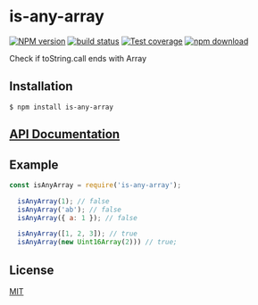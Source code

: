 # is-any-array

[![NPM version][npm-image]][npm-url]
[![build status][build-image]][build-url]
[![Test coverage][codecov-image]][codecov-url]
[![npm download][download-image]][download-url]

Check if toString.call ends with Array

## Installation

`$ npm install is-any-array`

## [API Documentation](https://cheminfo-js.github.io/is-any-array/)

## Example

```js
const isAnyArray = require('is-any-array');

  isAnyArray(1); // false
  isAnyArray('ab'); // false
  isAnyArray({ a: 1 }); // false

  isAnyArray([1, 2, 3]); // true
  isAnyArray(new Uint16Array(2))) // true;
```

## License

[MIT](./LICENSE)

[npm-image]: https://img.shields.io/npm/v/is-any-array.svg?style=flat-square
[npm-url]: https://www.npmjs.com/package/is-any-array
[build-image]: https://github.com/cheminfo/is-any-array/workflows/Node.js%20CI/badge.svg
[build-url]: https://github.com/cheminfo/is-any-array/actions?query=workflow%3A%22Node.js+CI%22
[codecov-image]: https://img.shields.io/codecov/c/github/cheminfo-js/is-any-array.svg?style=flat-square
[codecov-url]: https://codecov.io/gh/cheminfo-js/is-any-array
[download-image]: https://img.shields.io/npm/dm/is-any-array.svg?style=flat-square
[download-url]: https://www.npmjs.com/package/is-any-array
